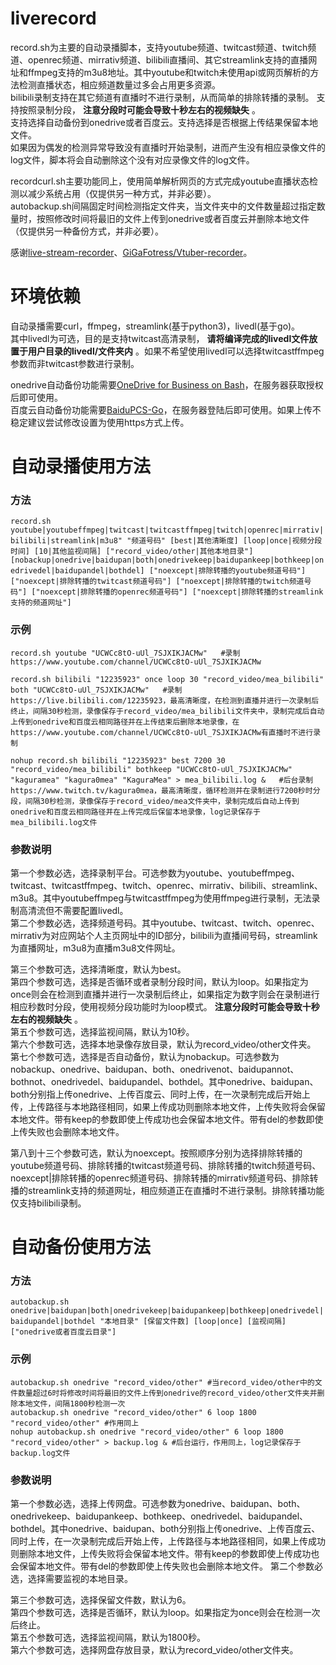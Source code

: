 # liverecord
record.sh为主要的自动录播脚本，支持youtube频道、twitcast频道、twitch频道、openrec频道、mirrativ频道、bilibili直播间、其它streamlink支持的直播网址和ffmpeg支持的m3u8地址。其中youtube和twitch未使用api或网页解析的方法检测直播状态，相应频道数量过多会占用更多资源。  
bilibili录制支持在其它频道有直播时不进行录制，从而简单的排除转播的录制。
支持按照录制分段， __注意分段时可能会导致十秒左右的视频缺失__ 。  
支持选择自动备份到onedrive或者百度云。支持选择是否根据上传结果保留本地文件。  
如果因为偶发的检测异常导致没有直播时开始录制，进而产生没有相应录像文件的log文件，脚本将会自动删除这个没有对应录像文件的log文件。

recordcurl.sh主要功能同上，使用简单解析网页的方式完成youtube直播状态检测以减少系统占用（仅提供另一种方式，并非必要）。  
autobackup.sh间隔固定时间检测指定文件夹，当文件夹中的文件数量超过指定数量时，按照修改时间将最旧的文件上传到onedrive或者百度云并删除本地文件（仅提供另一种备份方式，并非必要）。  

感谢[live-stream-recorder](https://github.com/printempw/live-stream-recorder)、[GiGaFotress/Vtuber-recorder](https://github.com/GiGaFotress/Vtuber-recorder)。  

# 环境依赖
自动录播需要curl，ffmpeg，streamlink(基于python3)，livedl(基于go)。  
其中livedl为可选，目的是支持twitcast高清录制， __请将编译完成的livedl文件放置于用户目录的livedl/文件夹内__  。如果不希望使用livedl可以选择twitcastffmpeg参数而非twitcast参数进行录制。  

onedrive自动备份功能需要[OneDrive for Business on Bash](https://github.com/0oVicero0/OneDrive)，在服务器获取授权后即可使用。  
百度云自动备份功能需要[BaiduPCS-Go](https://github.com/iikira/BaiduPCS-Go)，在服务器登陆后即可使用。如果上传不稳定建议尝试修改设置为使用https方式上传。  

# 自动录播使用方法
### 方法
`record.sh youtube|youtubeffmpeg|twitcast|twitcastffmpeg|twitch|openrec|mirrativ|bilibili|streamlink|m3u8" "频道号码" [best|其他清晰度] [loop|once|视频分段时间] [10|其他监视间隔] ["record_video/other|其他本地目录"] [nobackup|onedrive|baidupan|both|onedrivekeep|baidupankeep|bothkeep|onedrivedel|baidupandel|bothdel] ["noexcept|排除转播的youtube频道号码"] ["noexcept|排除转播的twitcast频道号码"] ["noexcept|排除转播的twitch频道号码"] ["noexcept|排除转播的openrec频道号码"] ["noexcept|排除转播的streamlink支持的频道网址"]`  
### 示例
```
record.sh youtube "UCWCc8tO-uUl_7SJXIKJACMw"   #录制https://www.youtube.com/channel/UCWCc8tO-uUl_7SJXIKJACMw

record.sh bilibili "12235923" once loop 30 "record_video/mea_bilibili" both "UCWCc8tO-uUl_7SJXIKJACMw"   #录制https://live.bilibili.com/12235923，最高清晰度，在检测到直播并进行一次录制后终止，间隔30秒检测，录像保存于record_video/mea_bilibili文件夹中，录制完成后自动上传到onedrive和百度云相同路径并在上传结束后删除本地录像，在https://www.youtube.com/channel/UCWCc8tO-uUl_7SJXIKJACMw有直播时不进行录制

nohup record.sh bilibili "12235923" best 7200 30 "record_video/mea_bilibili" bothkeep "UCWCc8tO-uUl_7SJXIKJACMw" "kaguramea" "kagura0mea" "KaguraMea" > mea_bilibili.log &   #后台录制https://www.twitch.tv/kagura0mea，最高清晰度，循环检测并在录制进行7200秒时分段，间隔30秒检测，录像保存于record_video/mea文件夹中，录制完成后自动上传到onedrive和百度云相同路径并在上传完成后保留本地录像，log记录保存于mea_bilibili.log文件
 ```
### 参数说明
第一个参数必选，选择录制平台。可选参数为youtube、youtubeffmpeg、twitcast、twitcastffmpeg、twitch、openrec、mirrativ、bilibili、streamlink、m3u8。其中youtubeffmpeg与twitcastffmpeg为使用ffmpeg进行录制，无法录制高清流但不需要配置livedl。  
第二个参数必选，选择频道号码。其中youtube、twitcast、twitch、openrec、mirrativ为对应网站个人主页网址中的ID部分，bilibili为直播间号码，streamlink为直播网址，m3u8为直播m3u8文件网址。  

第三个参数可选，选择清晰度，默认为best。  
第四个参数可选，选择是否循环或者录制分段时间，默认为loop。如果指定为once则会在检测到直播并进行一次录制后终止，如果指定为数字则会在录制进行相应秒数时分段，使用视频分段功能时为loop模式。 __注意分段时可能会导致十秒左右的视频缺失__ 。  
第五个参数可选，选择监视间隔，默认为10秒。  
第六个参数可选，选择本地录像存放目录，默认为record_video/other文件夹。  
第七个参数可选，选择是否自动备份，默认为nobackup。可选参数为nobackup、onedrive、baidupan、both、onedrivenot、baidupannot、bothnot、onedrivedel、baidupandel、bothdel。其中onedrive、baidupan、both分别指上传onedrive、上传百度云、同时上传，在一次录制完成后开始上传，上传路径与本地路径相同，如果上传成功则删除本地文件，上传失败将会保留本地文件。带有keep的参数即使上传成功也会保留本地文件。带有del的参数即使上传失败也会删除本地文件。  

第八到十三个参数可选，默认为noexcept。按照顺序分别为选择排除转播的youtube频道号码、排除转播的twitcast频道号码、排除转播的twitch频道号码、noexcept|排除转播的openrec频道号码、排除转播的mirrativ频道号码、排除转播的streamlink支持的频道网址，相应频道正在直播时不进行录制。排除转播功能仅支持bilibili录制。  

# 自动备份使用方法
### 方法
`autobackup.sh onedrive|baidupan|both|onedrivekeep|baidupankeep|bothkeep|onedrivedel|baidupandel|bothdel "本地目录" [保留文件数] [loop|once] [监视间隔] ["onedrive或者百度云目录"]`  
### 示例
```
autobackup.sh onedrive "record_video/other" #当record_video/other中的文件数量超过6时将修改时间将最旧的文件上传到onedrive的record_video/other文件夹并删除本地文件，间隔1800秒检测一次
autobackup.sh onedrive "record_video/other" 6 loop 1800 "record_video/other" #作用同上
nohup autobackup.sh onedrive "record_video/other" 6 loop 1800 "record_video/other" > backup.log & #后台运行，作用同上，log记录保存于backup.log文件
```
### 参数说明
第一个参数必选，选择上传网盘。可选参数为onedrive、baidupan、both、onedrivekeep、baidupankeep、bothkeep、onedrivedel、baidupandel、bothdel。其中onedrive、baidupan、both分别指上传onedrive、上传百度云、同时上传，在一次录制完成后开始上传，上传路径与本地路径相同，如果上传成功则删除本地文件，上传失败将会保留本地文件。带有keep的参数即使上传成功也会保留本地文件。带有del的参数即使上传失败也会删除本地文件。
第二个参数必选，选择需要监视的本地目录。  

第三个参数可选，选择保留文件数，默认为6。  
第四个参数可选，选择是否循环，默认为loop。如果指定为once则会在检测一次后终止。  
第五个参数可选，选择监视间隔，默认为1800秒。  
第六个参数可选，选择网盘存放目录，默认为record_video/other文件夹。  
